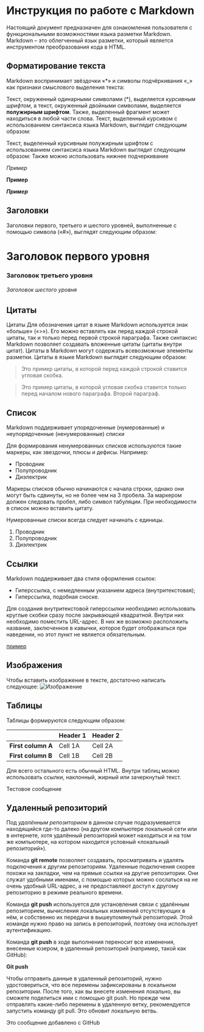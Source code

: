 # Инструкция по работе с Markdown
Настоящий документ предназначен для ознакомления пользователя с функциональными возможностями языка разметки Markdown. Markdown – это облегченный язык разметки, который является инструментом преобразования кода в HTML.

## Форматирование текста

Markdown воспринимает звёздочки «*» и символы подчёркивания «_» как признаки смыслового выделения текста:

Текст, окруженный одинарными символами (*), выделяется *курсивным шрифтом*, а текст, окруженный двойными символами, выделяется **полужирным шрифтом**. Также, выделенный фрагмент может находиться в любой части слова. Текст, выделенный курсивом с использованием синтаксиса языка Markdown, выглядит следующим образом:

Текст, выделенный курсивным полужирным шрифтом с использованием синтаксиса языка Markdown выглядит следующим образом:
Также можно использовать нижнее подчеркивание

_Пример_

__Пример__

___Пример___  


## Заголовки

Заголовки первого, третьего и шестого уровней, выполненные с помощью символа («#»), выглядят следующим образом:

#  Заголовок первого уровня
### Заголовок третьего уровня
###### Заголовок шестого уровня


## Цитаты
Цитаты
Для обозначения цитат в языке Markdown используется знак «больше» («>»). Его можно вставлять как перед каждой строкой цитаты, так и только перед первой строкой параграфа. Также синтаксис Markdown позволяет создавать вложенные цитаты (цитаты внутри цитат). Цитаты в Markdown могут содержать всевозможные элементы разметки. Цитаты в языке Markdown выглядят следующим образом:

>Это пример цитаты,
>в которой перед каждой строкой
>ставится угловая скобка.

>Это пример цитаты,
в которой угловая скобка
ставится только перед началом нового параграфа.
>Второй параграф.

## Список

Markdown поддерживает упорядоченные (нумерованные) и неупорядоченные (ненумерованные) списки

Для формирования ненумерованных списков используются такие маркеры, как звездочки, плюсы и дефисы. Например:
* Проводник
* Полупроводник
* Диэлектрик

Маркеры списков обычно начинаются с начала строки, однако они могут быть сдвинуты, но не более чем на 3 пробела. За маркером должен следовать пробел, либо символ табуляции. При необходимости в список можно вставить цитату.

Нумерованные списки всегда следует начинать с единицы.

1.	Проводник
2.	Полупроводник
3.	Диэлектрик



## Ссылки
Markdown поддерживает два стиля оформления ссылок:

- Гиперссылка, с немедленным указанием адреса (внутритекстовая);
- Гиперссылка, подобная сноске.

Для создания внутритекстовой гиперссылки необходимо использовать круглые скобки сразу после закрывающей квадратной. Внутри них необходимо поместить URL-адрес. В них же возможно расположить название, заключенное в кавычки, которое будет отображаться при наведении, но этот пункт не является обязательным.

  [пример](http://example.com/ "Необязательная подсказка")

  ## Изображения

Чтобы вставить изображение в тексте, достаточно написать следующее:
![Изображение](orig.jpg)





  ## Таблицы


Таблицы формируются следующим образом: 

  |                  |Header 1 |Header 2|
|------------------|---------|--------|
|**First column A**|Cell 1A  |Cell 2A |
|**First column B**|Cell 1B  |Cell 2B |


Для всего остального есть обычный HTML.
Внутри таблиц можно использовать ссылки, наклонный, жирный или зачеркнутый текст.


Тестовое сообщение
## Удаленный репозиторий

Под *удалённым репозиторием*  в данном случае подразумевается находящийся где-то далеко (на другом компьютере локальной сети или в интернете, хотя удалённый репозиторий может находиться и на том же компьютере, на котором находится условный «локальный репозиторий»).

Команда **git remote** позволяет создавать, просматривать и удалять подключения к другим репозиториям. Удаленные подключения скорее похожи на закладки, чем на прямые ссылки на другие репозитории. Они служат удобными именами, с помощью которых можно сослаться на не очень удобный URL-адрес, а не предоставляют доступ к другому репозиторию в режиме реального времени.

Команда **git push** используется для установления связи с удалённым репозиторием, вычисления локальных изменений отсутствующих в нём, и собственно их передачи в вышеупомянутый репозиторий. Этой команде нужно право на запись в репозиторий, поэтому она использует аутентификацию.

Команда **git push** в ходе выполнения переносит все изменения, внесенные юзером, в удаленный репозиторий (например, такой как GitHub):

**Git push**

Чтобы отправить данные в удаленный репозиторий, нужно удостовериться, что все перемены зафиксированы в локальном репозитории. После того, как вы внесете изменения локально, вы сможете поделиться ими с помощью git push. Но прежде чем отправлять какие-либо перемены в удаленную ветку, рекомендуется запустить команду git pull. Это обновит локальную ветвь.

Это сообщение добавлено с GitHub
